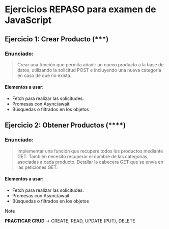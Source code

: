 # Ejercicios REPASO para examen de JavaScript

## Ejercicio 1: Crear Producto (***)

### Enunciado: 

> Crear una función que permita añadir un nuevo producto a la base de datos, 
> utilizando la solicitud POST e incluyendo una nueva categoría en caso de que no exista.

#### Elementos a usar:
- Fetch para realizar las solicitudes.
- Promesas con Async/await
- Búsquedas o filtrados en los objetos


## Ejercicio 2: Obtener Productos (****)

### Enunciado: 

> Implementar una función que recupere todos los productos mediante GET.
> También necesito recuperar el nombre de las categorias, asociadas 
> a cada producto.
> Detallar la cabecera GET que se envía en las peticiones GET.

#### Elementos a usar: 
- Fetch para realizar las solicitudes.
- Promesas con Async/await
- Búsquedas o filtrados en los objetos

>[!NOTE]
  **PRACTICAR CRUD** -> CREATE, READ, UPDATE (PUT), DELETE
